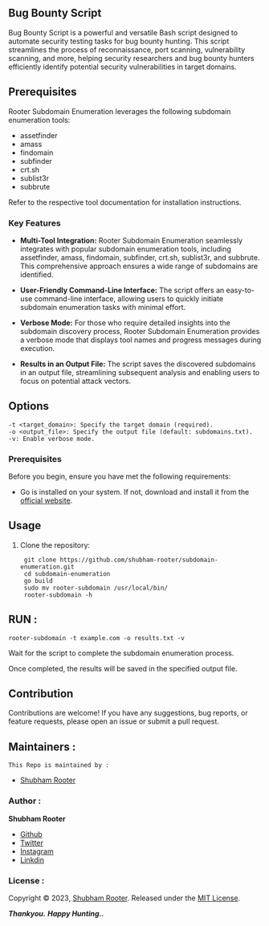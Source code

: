 ## Bug Bounty Script

Bug Bounty Script is a powerful and versatile Bash script designed to automate security testing tasks for bug bounty hunting. This script streamlines the process of reconnaissance, port scanning, vulnerability scanning, and more, helping security researchers and bug bounty hunters efficiently identify potential security vulnerabilities in target domains.


## Prerequisites

Rooter Subdomain Enumeration leverages the following subdomain enumeration tools:
- assetfinder
- amass
- findomain
- subfinder
- crt.sh
- sublist3r
- subbrute

Refer to the respective tool documentation for installation instructions.


### Key Features

- **Multi-Tool Integration:** Rooter Subdomain Enumeration seamlessly integrates with popular subdomain enumeration tools, including assetfinder, amass, findomain, subfinder, crt.sh, sublist3r, and subbrute. This comprehensive approach ensures a wide range of subdomains are identified.

- **User-Friendly Command-Line Interface:** The script offers an easy-to-use command-line interface, allowing users to quickly initiate subdomain enumeration tasks with minimal effort.

- **Verbose Mode:** For those who require detailed insights into the subdomain discovery process, Rooter Subdomain Enumeration provides a verbose mode that displays tool names and progress messages during execution.

- **Results in an Output File:** The script saves the discovered subdomains in an output file, streamlining subsequent analysis and enabling users to focus on potential attack vectors.

## Options

    -t <target_domain>: Specify the target domain (required).
    -o <output_file>: Specify the output file (default: subdomains.txt).
    -v: Enable verbose mode.



### Prerequisites

Before you begin, ensure you have met the following requirements:

- Go is installed on your system. If not, download and install it from the [official website](https://golang.org/dl/).


## Usage

1. Clone the repository:

   ```
    git clone https://github.com/shubham-rooter/subdomain-enumeration.git
	cd subdomain-enumeration
	go build
	sudo mv rooter-subdomain /usr/local/bin/
	rooter-subdomain -h
    ```
## RUN :   
 	rooter-subdomain -t example.com -o results.txt -v
  
Wait for the script to complete the subdomain enumeration process.

Once completed, the results will be saved in the specified output file.

## Contribution

Contributions are welcome! If you have any suggestions, bug reports, or feature requests, please open an issue or submit a pull request.

## Maintainers :

`This Repo is maintained by : `

- [Shubham Rooter](https://github.com/shubham-rooter)

### Author :

**Shubham Rooter**

* [Github](https://www.github.com/shubham-rooter)
* [Twitter](https://www.twitter.com/shubhamtiwari_r)
* [Instagram](https://www.instagram.com/shubham_rooter)
* [Linkdin](https://www.linkedin.com/in/shubham-tiwari09/)  

### License :

Copyright © 2023, [Shubham Rooter](https://github.com/Shubham-Rooter).
Released under the [MIT License](LICENSE).

***Thankyou.***
***Happy Hunting..***
